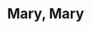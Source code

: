 ---
title: Mary, Mary
year: 1965
opening_date: 1965-09-24
closing_date: 1965-10-02
layout: productions
featured_image: 
image_caption:
image_credit:
playbill:
category:
Theatre: Theatre Jacksonville
Venue: Little Theatre
cast:
  Bob McKellaway: Tom Nehl
  Tiffany Richards: Lois Stewart
  Oscar Nelson: Ed Heist, Jr.
  Dirk Winston: Jack Hanley
  Mary McKellaway: Sabina Meyer
crew:
  Director: George Ballis
  Production Designer: Larry Riddle
  Stage Manager: Carolyn Lieder
  Lighting:
    - Frank Berman
    - A. Ira Fink
  Costumes: Mrs. Harold L. Nearhoof
  Properties:
    - Gladys Dale
    - Esther Barnes
    - Beverly Fink
    - Joanna Coburn
    - Ellen Black
  Set Crew:
    - A. Ira Fink
    - Frank Berman
    - Charlyne Eshleman
    - Pat Cundiff
    - Gladys Dale
    - Beverly Fink
    - Dale Shuck
external_links:
---